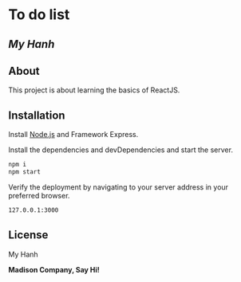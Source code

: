 # To do list
## _My Hanh_

## About
This project is about learning the basics of ReactJS.

## Installation

Install [Node.js](https://nodejs.org/) and Framework Express.

Install the dependencies and devDependencies and start the server.

```sh
npm i
npm start
```

Verify the deployment by navigating to your server address in
your preferred browser.

```sh
127.0.0.1:3000
```

## License

My Hanh

**Madison Company, Say Hi!**
